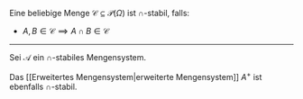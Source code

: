 Eine beliebige Menge $\mathcal{C} \subseteq \mathcal{P}(\Omega)$ ist $\cap$-stabil, falls:
- $A, B \in \mathcal{C} \implies A \cap B \in \mathcal{C}$

---

Sei $\mathcal{A}$ ein $\cap$-stabiles Mengensystem.

Das [[Erweitertes Mengensystem|erweiterte Mengensystem]] $A^+$ ist ebenfalls $\cap$-stabil.